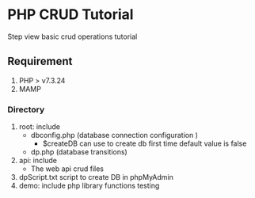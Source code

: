 # PHP CRUD Tutorial
Step view basic crud operations tutorial

## Requirement 
1. PHP > v7.3.24 
2. MAMP

### Directory
1. root: include 
    - dbconfig.php (database connection configuration )
        - $createDB can use to create db first time default value is false
    - dp.php (database transitions) 
2. api: include
    - The web api crud files
3. dpScript.txt script to create DB in phpMyAdmin 
4. demo: include php library functions testing


